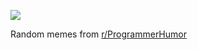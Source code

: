 ![](https://preview.redd.it/buxqyh3qz2ue1.png?width=640&crop=smart&auto=webp&s=4db13df975d82d0b8f2d6aa2f9fb8ca37a8e39da)

 Random memes from [r/ProgrammerHumor](https://www.reddit.com/r/ProgrammerHumor/)
